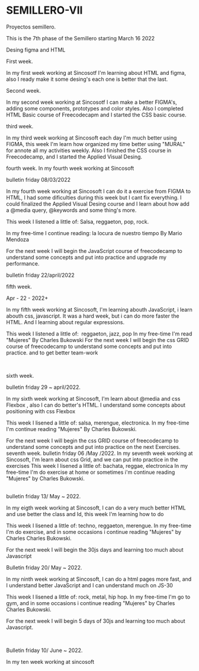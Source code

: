 # SEMILLERO-VII

Proyectos semillero.

This is the 7th phase of the Semillero starting March 16 2022

Desing figma and HTML


First week.


In my first week working at Sincosotf I'm learning about HTML and figma, also I ready make it some desing's each one is better that the last. 


Second week.

In my second week working at Sincosotf I can make a better FIGMA's, adding some components, prototypes and color styles. Also I completed HTML Basic course of Freecodecapm and I started the CSS basic course.


third week.

In my third week working at Sincosoft each day I'm much better using FIGMA, this week I'm learn how organized my time better using "MURAL" for annote all my activities weekly. Also I finished the CSS course in Freecodecamp, and I started the Applied Visual Desing. 


fourth week.
 In my fourth week working at Sincosoft

 bulletin friday 08/03/2022



 
In my fourth week working at Sincosoft I can do it a exercise from FIGMA to HTML, I had some dificulties during this week but I cant fix everything. I could finalized the Applied Visual Desing course and I learn about how add a @media query, @keywords and some thing's more.

This week I listened a little of: Salsa, reggaeton, pop, rock.

In my free-time I continue reading: la locura de nuestro tiempo By Mario Mendoza

For the next week I will begin the JavaScript course of freecodecamp to understand some concepts and put into practice and upgrade my performance.

bulletin friday 22/april/2022

fifth week.

Apr - 22 - 2022+

In my fifth week working at Sincosoft, I'm learning abouth JavaScript, i learn abouth css, javascript. It was a hard week, but i can do more faster the HTML. And I learning about regular expressions.

This week I listened a little of:  reggaeton, jazz, pop
In my free-time I'm read "Mujeres" By Charles Bukowski
For the next week I will begin the css GRID course of freecodecamp to understand some concepts and put into practice. and to get better team-work

<br>

sixth week.

bulletin friday
29 ~ april/2022.

In my sixth week working at Sincosoft, I'm learn about @media and css Flexbox , also I can do better's HTML. I understand some concepts about positioning with css Flexbox

This week I lisened a little of: salsa, merengue, electronica.
In my free-time I'm continue reading "Mujeres" By Charles Bukowski.

For the next week I will begin the css GRID course of freecodecamp to understand some concepts and put into practice on the next Exercises.
<br>
seventh week.
bulletin friday
06  /May /2022.
In my seventh week working at Sincosoft, I'm learn about  css Grid, and we can put into practice in the exercises
This week I lisened a little of: bachata, reggae,  electronica
In my free-time I'm do exercise at home or sometimes i'm continue reading "Mujeres" by Charles Bukowski.

<br>
bulletin friday
13/ May ~ 2022.

In my eigth week working at Sincosoft, I can do a very much better HTML and use better the class and Id, this week I'm learning how to do 

This week I lisened a little of: techno, reggaeton, merengue.
In my free-time I'm do exercise, and in some occasions i continue reading "Mujeres" by Charles Charles Bukowski.

For the next week I will begin the 30js days and learning too much about Javascript
<br>

Bulletin friday
20/ May ~ 2022.

In my ninth week working at Sincosoft, I can do a html pages more fast, and I understand better JavaScript and I can understand much on JS-30

This week I lisened a little of: rock, metal, hip hop.
In my free-time I'm go to gym, and in some occasions i continue reading "Mujeres" by Charles Charles Bukowski.

For the next week I will begin  5 days of 30js and learning too much about Javascript.

<br>

Bulletin friday
10/ June ~ 2022.

In my ten week working at sincosoft




